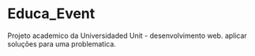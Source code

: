 # Educa_Event
Projeto academico da Universidaded Unit - desenvolvimento web. aplicar soluções para uma problematica. 

